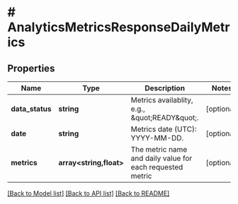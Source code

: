 # # AnalyticsMetricsResponseDailyMetrics

## Properties

Name | Type | Description | Notes
------------ | ------------- | ------------- | -------------
**data_status** | **string** | Metrics availablity, e.g., \&quot;READY\&quot;. | [optional]
**date** | **string** | Metrics date (UTC): YYYY-MM-DD. | [optional]
**metrics** | **array<string,float>** | The metric name and daily value for each requested metric | [optional]

[[Back to Model list]](../../README.md#models) [[Back to API list]](../../README.md#endpoints) [[Back to README]](../../README.md)
